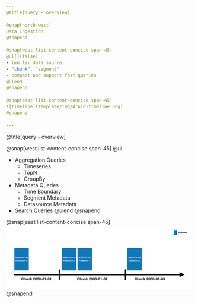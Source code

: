 ```yaml
---
@title[query - overview]

@snap[north-west]
Data Ingestion
@snapend

@snap[west list-content-concise span-45]
@ul[](false)
- lưu tại data source
- "chunk", "segment"
- compact and support fast queries
@ulend
@snapend

@snap[east list-content-concise span-45]
![timeline](template/img/druid-timeline.png)
@snapend

---
```

@title[query - overview]


@snap[west list-content-concise span-45]
@ul[](false)
- Aggregation Queries
    + Timeseries
    + TopN
    + GroupBy
- Metadata Queries
    + Time Boundary
    + Segment Metadata
    + Datasource Metadata
- Search Queries
@ulend
@snapend

@snap[east list-content-concise span-45]
![timeline](template/img/druid-timeline.png)
@snapend